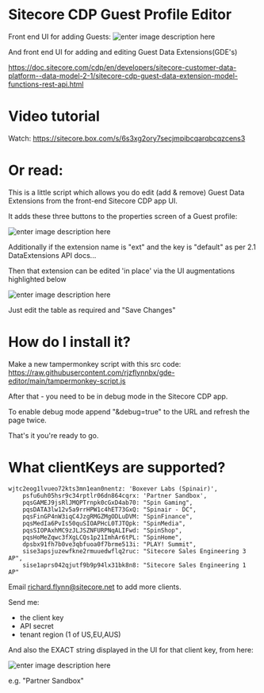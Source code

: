 
# Sitecore CDP Guest Profile Editor

Front end UI for adding Guests:
![enter image description here](https://i.ibb.co/8gDKz2k/Screenshot-2022-08-17-at-14-25-25.png)


And front end UI for adding and editing Guest Data Extensions(GDE's)

https://doc.sitecore.com/cdp/en/developers/sitecore-customer-data-platform--data-model-2-1/sitecore-cdp-guest-data-extension-model-functions-rest-api.html

 
 
# Video tutorial

  
Watch: https://sitecore.box.com/s/6s3xg2ory7secjmpibcqarqbcqzcens3


# Or read:

  

This is a little script which allows you do edit (add & remove) Guest Data Extensions from the front-end Sitecore CDP app UI.

  

It adds these three buttons to the properties screen of a Guest profile:

![enter image description here](https://i.ibb.co/WzzjxQ1/Screenshot-2022-04-25-at-14-24-12.png)


Additionally if the extension name is "ext" and the key is "default" as per 2.1 DataExtensions API docs...

Then that extension can be edited 'in place' via the UI augmentations highlighted below

![enter image description here](https://i.ibb.co/1mNwxcW/Screenshot-2022-06-09-at-12-10-44.png)

Just edit the table as required and "Save Changes"

  

# How do I install it?

  

Make a new tampermonkey script with this src code: https://raw.githubusercontent.com/rjzflynnbx/gde-editor/main/tampermonkey-script.js

  

After that - you need to be in debug mode in the Sitecore CDP app.

  

To enable debug mode append "&debug=true" to the URL and refresh the page twice.

  

That's it you're ready to go.

  


  

# What clientKeys are supported?

    wjtc2eog1lvueo72kts3mn1ean0nentz: 'Boxever Labs (Spinair)',
        psfu6uh05hsr9c34rptlr06dn864cqrx: 'Partner Sandbox',
        pqsGAMEJ9jsRlJMQPTrnpk0cGxD4ab70: "Spin Gaming",
        pqsDATA3lw12v5a9rrHPW1c4hET73GxQ: "Spinair - DC",
        pqsFinGP4nW3iqC4JzgRMGZMgODLuDVM: "SpinFinance",
        pqsMedIa6PvIs50quSIOAPHcL0TJTQpk: "SpinMedia",
        pqsSIOPAxhMC9zJLJSZNFURPNqALIFwd: "SpinShop",
        pqsHoMeZqwc3fXgLCQs1p21ImhAr6tPL: "SpinHome",
        dpsbx91fh7b0ve3qbfuoa0f7brme513i: "PLAY! Summit",
        sise3apsjuzewfkne2rmuuedwflq2ruc: "Sitecore Sales Engineering 3 AP",
        sise1aprs042qjutf9b9p94lx31bk8n8: "Sitecore Sales Engineering 1 AP"

Email richard.flynn@sitecore.net to add more clients.

Send me:

 - the client key
 - API secret 
 - tenant region (1 of US,EU,AUS)

And also the EXACT string displayed in the UI for that client key, from here:

![enter image description here](https://i.ibb.co/yYGjfK7/Screenshot-2022-06-09-at-12-15-05.png)

e.g. "Partner Sandbox"
